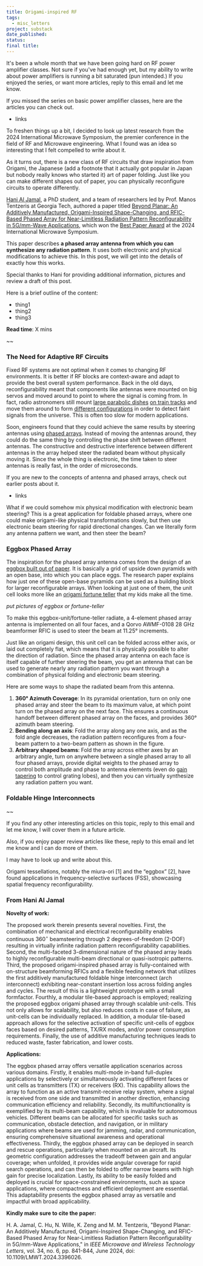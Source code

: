 ```yaml
---
title: Origami-inspired RF
tags:
  - misc_letters
project: substack
date_published: 
status: 
final title:
---
```

It's been a whole month that we have been going hard on RF power amplifier classes. Not sure if you've had enough yet, but my ability to write about power amplifiers is running a bit saturated (pun intended.) If you enjoyed the series, or want more articles, reply to this email and let me know.

If you missed the series on basic power amplifier classes, here are the articles you can check out.
- links

To freshen things up a bit, I decided to look up latest research from the 2024 International Microwave Symposium, the premier conference in the field of RF and Microwave engineering. What I found was an idea so interesting that I felt compelled to write about it. 

As it turns out, there is a new class of RF circuits that draw inspiration from Origami, the Japanese (add a footnote that it actually got popular in Japan but nobody really knows who started it) art of paper folding. Just like you can make different shapes out of paper, you can physically reconfigure circuits to operate differently.

[Hani Al Jamal](https://www.linkedin.com/in/hani-aljamal/), a PhD student, and a team of researchers led by Prof. Manos Tentzeris at Georgia Tech, authored a paper titled [Beyond Planar: An Additively Manufactured, Origami-Inspired Shape-Changing, and RFIC-Based Phased Array for Near-Limitless Radiation Pattern Reconfigurability in 5G/mm-Wave Applications](https://ieeexplore.ieee.org/abstract/document/10531260), which won the [Best Paper Award](https://ece.gatech.edu/news/2024/06/al-jamal-wins-best-paper-award-2024-ieee-international-microwave-symposium) at the 2024 International Microwave Symposium.

This paper describes **a phased array antenna from which you can synthesize any radiation pattern**. It uses both electronic and physical modifications to achieve this. In this post, we will get into the details of exactly how this works.

Special thanks to Hani for providing additional information, pictures and review a draft of this post.

Here is a brief outline of the content:
- thing1
- thing2
- thing3

**Read time**: X mins

~~
### The Need for Adaptive RF Circuits
Fixed RF systems are not optimal when it comes to changing RF environments. It is better if RF blocks are context-aware and adapt to provide the best overall system performance. Back in the old days, reconfigurability meant that components like antennas were mounted on big servos and moved around to point to where the signal is coming from. In fact, radio astronomers still mount [large parabolic dishes](https://www.viksnewsletter.com/i/140865578/gigantic-antenna-arrays) [on train tracks](https://public.nrao.edu/telescopes/VLA/) and move them around to form [different configurations](https://public.nrao.edu/vla-configurations/) in order to detect faint signals from the universe. This is often too slow for modern applications.

Soon, engineers found that they could achieve the same results by steering antennas using [phased arrays](https://www.viksnewsletter.com/p/basics-of-phased-array-antennas-and?r=222kot&utm_campaign=post&utm_medium=web). Instead of moving the antennas around, they could do the same thing by controlling the phase shift between different antennas. The constructive and destructive interference between different antennas in the array helped steer the radiated beam without physically moving it. Since the whole thing is electronic, the time taken to steer antennas is really fast, in the order of microseconds.

If you are new to the concepts of antenna and phased arrays, check out earlier posts about it.
- links

What if we could somehow mix physical modification with electronic beam steering? This is a great application for foldable phased arrays, where one could make origami-like physical transformations slowly, but then use electronic beam steering for rapid directional changes. Can we literally form any antenna pattern we want, and then steer the beam?
### Eggbox Phased Array

The inspiration for the phased array antenna comes from the design of an [eggbox built out of paper](https://youtu.be/e8WHFI3z2yA?si=9UGZVxs-CLCy6-lD). It is basically a grid of upside down pyramids with an open base, into which you can place eggs. The research paper explains how just one of these open-base pyramids can be used as a building block for larger reconfigurable arrays. When looking at just one of them, the unit cell looks more like an [origami fortune teller](https://youtu.be/SAhiIlTxUYA?si=0NLP_PYrRJ39wo5p) that my kids make all the time.

*put pictures of eggbox or fortune-teller*

To make this eggbox-unit/fortune-teller radiate, a 4-element phased array antenna is implemented on all four faces, and a Qorvo AWMF-0108 28 GHz beamformer RFIC is used to steer the beam at 11.25° increments.

Just like an origami design, this unit cell can be folded across either axis, or laid out completely flat, which means that it is physically possible to alter the direction of radiation. Since the phased array antenna on each face is itself capable of further steering the beam, you get an antenna that can be used to generate nearly any radiation pattern you want through a combination of physical folding and electronic beam steering.

Here are some ways to shape the radiated beam from this antenna.

1. **360° Azimuth Coverage**: In its pyramidal orientation, turn on only one phased array and steer the beam to its maximum value, at which point turn on the phased array on the next face. This ensures a continuous handoff between different phased array on the faces, and provides 360° azimuth beam steering.
2. **Bending along an axis**: Fold the array along any one axis, and as the fold angle decreases, the radiation pattern reconfigures from a four-beam pattern to a two-beam pattern as shown in the figure.
3. **Arbitrary shaped beams**: Fold the array across either axes by an arbitrary angle, turn on anywhere between a single phased array to all four phased arrays, provide digital weights to the phased array to control both amplitude and phase to antenna elements (even do [gain tapering](https://www.viksnewsletter.com/i/140865578/gain-tapering) to control grating lobes), and then you can virtually synthesize any radiation pattern you want.

### Foldable Hinge Interconnects














~~

If you find any other interesting articles on this topic, reply to this email and let me know, I will cover them in a future article.

Also, if you enjoy paper review articles like these, reply to this email and let me know and I can do more of them.


I may have to look up and write about this.

Origami tessellations, notably the miura-ori [1] and the “eggbox” [2], have found applications in frequency-selective surfaces (FSS), showcasing spatial frequency reconfigurability.

### From Hani Al Jamal

**Novelty of work:**

The proposed work therein presents several novelties. First, the combination of mechanical and electrical reconfigurability enables continuous $360^{\circ}$ beamsteering through 2 degrees-of-freedom (2-DOF) resulting in virtually infinite radiation pattern reconfigurability capabilities. Second, the multi-faceted 3-dimensional nature of the phased array leads to highly reconfigurable multi-beam directional or quasi-isotropic patterns. Third, the proposed origami-inspired phased array is fully-contained with on-structure beamforming RFICs and a flexible feeding network that utilizes the first additively manufactured foldable hinge interconnect (arch interconnect) exhibiting near-constant insertion loss across folding angles and cycles. The result of this is a lightweight prototype with a small formfactor. Fourthly, a modular tile-based approach is employed; realizing the proposed eggbox origami phased array through scalable unit-cells. This not only allows for scalability, but also reduces costs in case of failure, as unit-cells can be individually replaced. In addition, a modular tile-based approach allows for the selective activation of specific unit-cells of eggbox faces based on desired patterns, TX/RX modes, and/or power consumption requirements. Finally, the use of additive manufacturing techniques leads to reduced waste, faster fabrication, and lower costs.

**Applications:** 

The eggbox phased array offers versatile application scenarios across various domains. Firstly, it enables multi-mode in-band full-duplex applications by selectively or simultaneously activating different faces or unit cells as transmitters (TX) or receivers (RX). This capability allows the array to function as an active transmit-receive relay system, where a signal is received from one side and transmitted in another direction, enhancing communication efficiency and reliability. Secondly, its multifunctionality is exemplified by its multi-beam capability, which is invaluable for autonomous vehicles. Different beams can be allocated for specific tasks such as communication, obstacle detection, and navigation, or in military applications where beams are used for jamming, radar, and communication, ensuring comprehensive situational awareness and operational effectiveness. Thirdly, the eggbox phased array can be deployed in search and rescue operations, particularly when mounted on an aircraft. Its geometric configuration addresses the tradeoff between gain and angular coverage; when unfolded, it provides wide angular coverage for rapid search operations, and can then be folded to offer narrow beams with high gain for precise localization. Lastly, its ability to be easily folded and deployed is crucial for space-constrained environments, such as space applications, where compactness and efficient deployment are essential. This adaptability presents the eggbox phased array as versatile and impactful with broad applicability.

  

**Kindly make sure to cite the paper:**

H. A. Jamal, C. Hu, N. Wille, K. Zeng and M. M. Tentzeris, "Beyond Planar: An Additively Manufactured, Origami-Inspired Shape-Changing, and RFIC-Based Phased Array for Near-Limitless Radiation Pattern Reconfigurability in 5G/mm-Wave Applications," in _IEEE Microwave and Wireless Technology Letters_, vol. 34, no. 6, pp. 841-844, June 2024, doi: 10.1109/LMWT.2024.3396026.

